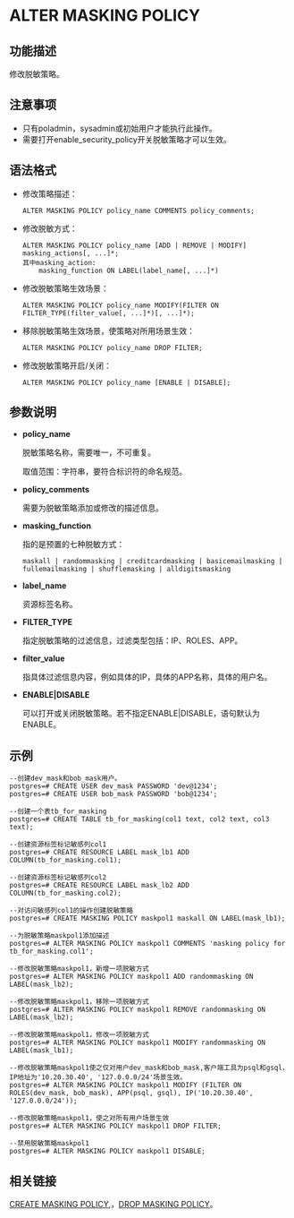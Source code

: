 # ALTER MASKING POLICY<a name="ZH-CN_TOPIC_0306525300"></a>

## 功能描述<a name="zh-cn_topic_0059778839_s878bf4f1569c4d2f87e056f26372448e"></a>

修改脱敏策略。

## 注意事项<a name="zh-cn_topic_0059778839_s63ad21f92ad74c9e8d6bf18bb7218c4f"></a>

-   只有poladmin，sysadmin或初始用户才能执行此操作。
-   需要打开enable\_security\_policy开关脱敏策略才可以生效。

## 语法格式<a name="zh-cn_topic_0059777586_sa46c661c13834b8389614f75e47a3efa"></a>

-   修改策略描述：

    ```
    ALTER MASKING POLICY policy_name COMMENTS policy_comments;
    ```


-   修改脱敏方式：

    ```
    ALTER MASKING POLICY policy_name [ADD | REMOVE | MODIFY] masking_actions[, ...]*;
    其中masking_action:
        masking_function ON LABEL(label_name[, ...]*)
    ```


-   修改脱敏策略生效场景：

    ```
    ALTER MASKING POLICY policy_name MODIFY(FILTER ON FILTER_TYPE(filter_value[, ...]*)[, ...]*);
    ```


-   移除脱敏策略生效场景，使策略对所用场景生效：

    ```
    ALTER MASKING POLICY policy_name DROP FILTER;
    ```


-   修改脱敏策略开启/关闭：

    ```
    ALTER MASKING POLICY policy_name [ENABLE | DISABLE];
    ```


## 参数说明<a name="section2852173114389"></a>

-   **policy\_name**

    脱敏策略名称，需要唯一，不可重复。

    取值范围：字符串，要符合标识符的命名规范。

-   **policy\_comments**

    需要为脱敏策略添加或修改的描述信息。

-   **masking\_function**

    指的是预置的七种脱敏方式：

    ```
    maskall | randommasking | creditcardmasking | basicemailmasking | fullemailmasking | shufflemasking | alldigitsmasking 
    ```

-   **label\_name**

    资源标签名称。


-   **FILTER\_TYPE**

    指定脱敏策略的过滤信息，过滤类型包括：IP、ROLES、APP。

-   **filter\_value**

    指具体过滤信息内容，例如具体的IP，具体的APP名称，具体的用户名。


-   **ENABLE|DISABLE**

    可以打开或关闭脱敏策略。若不指定ENABLE|DISABLE，语句默认为ENABLE。


## 示例<a name="section873151912198"></a>

```
--创建dev_mask和bob_mask用户。
postgres=# CREATE USER dev_mask PASSWORD 'dev@1234';
postgres=# CREATE USER bob_mask PASSWORD 'bob@1234';

--创建一个表tb_for_masking
postgres=# CREATE TABLE tb_for_masking(col1 text, col2 text, col3 text);

--创建资源标签标记敏感列col1
postgres=# CREATE RESOURCE LABEL mask_lb1 ADD COLUMN(tb_for_masking.col1);

--创建资源标签标记敏感列col2
postgres=# CREATE RESOURCE LABEL mask_lb2 ADD COLUMN(tb_for_masking.col2);

--对访问敏感列col1的操作创建脱敏策略
postgres=# CREATE MASKING POLICY maskpol1 maskall ON LABEL(mask_lb1);

--为脱敏策略maskpol1添加描述
postgres=# ALTER MASKING POLICY maskpol1 COMMENTS 'masking policy for tb_for_masking.col1';

--修改脱敏策略maskpol1，新增一项脱敏方式
postgres=# ALTER MASKING POLICY maskpol1 ADD randommasking ON LABEL(mask_lb2);

--修改脱敏策略maskpol1，移除一项脱敏方式
postgres=# ALTER MASKING POLICY maskpol1 REMOVE randommasking ON LABEL(mask_lb2);

--修改脱敏策略maskpol1，修改一项脱敏方式
postgres=# ALTER MASKING POLICY maskpol1 MODIFY randommasking ON LABEL(mask_lb1);

--修改脱敏策略maskpol1使之仅对用户dev_mask和bob_mask,客户端工具为psql和gsql，IP地址为'10.20.30.40', '127.0.0.0/24'场景生效。
postgres=# ALTER MASKING POLICY maskpol1 MODIFY (FILTER ON ROLES(dev_mask, bob_mask), APP(psql, gsql), IP('10.20.30.40', '127.0.0.0/24'));

--修改脱敏策略maskpol1，使之对所有用户场景生效
postgres=# ALTER MASKING POLICY maskpol1 DROP FILTER;

--禁用脱敏策略maskpol1
postgres=# ALTER MASKING POLICY maskpol1 DISABLE;
```

## 相关链接<a name="section156744489391"></a>

[CREATE MASKING POLICY](CREATE-MASKING-POLICY.md),，[DROP MASKING POLICY](DROP-MASKING-POLICY.md)。

